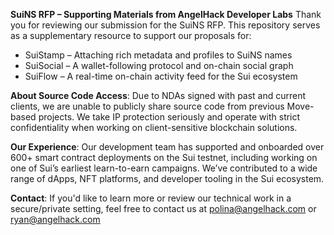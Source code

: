 **SuiNS RFP – Supporting Materials from AngelHack Developer Labs**
Thank you for reviewing our submission for the SuiNS RFP. This repository serves as a supplementary resource to support our proposals for:
- SuiStamp – Attaching rich metadata and profiles to SuiNS names
- SuiSocial – A wallet-following protocol and on-chain social graph
- SuiFlow – A real-time on-chain activity feed for the Sui ecosystem

**About Source Code Access**: Due to NDAs signed with past and current clients, we are unable to publicly share source code from previous Move-based projects. We take IP protection seriously and operate with strict confidentiality when working on client-sensitive blockchain solutions.

**Our Experience**: Our development team has supported and onboarded over 600+ smart contract deployments on the Sui testnet, including working on one of Sui’s earliest learn-to-earn campaigns. We’ve contributed to a wide range of dApps, NFT platforms, and developer tooling in the Sui ecosystem.

**Contact**: If you'd like to learn more or review our technical work in a secure/private setting, feel free to contact us at polina@angelhack.com or ryan@angelhack.com
